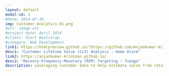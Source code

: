 ```yaml
---
layout: default
modal-id: 1
#date: 2014-07-18
img: Customer-Analytics-01.png
#alt: image-alt
#project-date: April 2014
#client: Start Bootstrap
#category: Web Development
link1: https://htmlpreview.github.io/?https://github.com/Anjankumar-Krishnan/homealarm-clv/blob/main/homealarm-clv_anjan_git_publish.html
desc1: "Customer Lifetime Value (CLV) Analysis : Home Alarm"
link2: https://anjankumar-krishnan.github.io/
desc2: "Recency-Frequency-Monetary (RFM) Targeting : Tuango"
description: Leveraging customer data to help estimate value from retaining customers, maximizing return on marketing expenditure through targeting and predictive modeling
---
```

